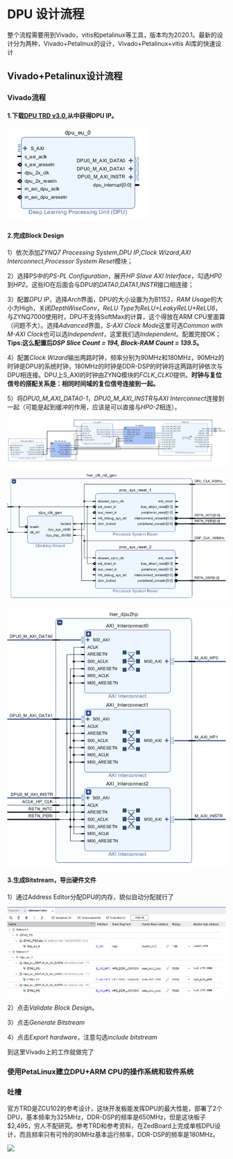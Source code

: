 # DPU 设计流程
  整个流程需要用到Vivado，vitis和petalinux等工具，版本均为2020.1。最新的设计分为两种，Vivado+Petalinux的设计，Vivado+Petalinux+vitis AI库的快速设计
## Vivado+Petalinux设计流程
### Vivado流程
#### 1.下载[DPU TRD v3.0][1],从中获得DPU IP。

![](https://github.com/Jaso0n/DPU-Design-Flow/blob/master/ZedBoard/readme_image/dpu.png)

#### 2.完成Block Design

1）依次添加*ZYNQ7 Processing System*,*DPU IP*,*Clock Wizard*,*AXI Interconnect*,*Processor System Reset*模块；

2）选择PS中的*PS-PL Configuration*，展开*HP Slave AXI Interface*，勾选*HP0*到*HP2*。这些IO在后面会与DPU的*DATA0*,*DATA1*,*INSTR*接口相连接；

3）配置*DPU IP*，选择*Arch*界面，DPU的大小设置为为B1152，*RAM Usage*的大小为High，关闭*DepthWiseConv*，*ReLU Type*为*ReLU+LeakyReLU+ReLU6*，与ZYNQ7000使用时，DPU不支持SoftMax的计算，这个得放在ARM CPU里面算（问题不大）。选择*Advanced*界面，*S-AXI Clock Mode*这里可选*Common with M-AXI Clock*也可以选*Independent*，这里我们选*Independent*。配置完按OK；**Tips:这么配置后*DSP Slice Count = 194, Block-RAM Count = 139.5*。**

4）配置*Clock Wizard*输出两路时钟，频率分别为90MHz和180MHz，90MHz的时钟是DPU的系统时钟，180MHz的时钟是DDR-DSP的时钟将这两路时钟依次与DPU相连接。DPU上S_AXI的时钟由ZYNQ模块的*FCLK_CLK0*提供。__时钟与复位信号的搭配关系是：相同时间域的复位信号连接到一起。__

5）将*DPU0_M_AXI_DATA0-1*，*DPU0_M_AXI_INSTR*与*AXI Interconnect*连接到一起（可能是起到缓冲的作用，应该是可以直接与*HP0-2*相连）。

![](https://github.com/Jaso0n/DPU-Design-Flow/blob/master/ZedBoard/readme_image/block_design.png)

![](https://github.com/Jaso0n/DPU-Design-Flow/blob/master/ZedBoard/readme_image/hier_clk_rst_gen.png)

![](https://github.com/Jaso0n/DPU-Design-Flow/blob/master/ZedBoard/readme_image/hier_dpu2hp.png)

#### 3.生成Bitstream，导出硬件文件
1）通过Address Editor分配DPU的内存，貌似自动分配就行了

![](https://github.com/Jaso0n/DPU-Design-Flow/blob/master/ZedBoard/readme_image/address.png)

2）点击*Validate Block Design*。

3）点击*Generate Bitstream*

4）点击*Export hardware*，注意勾选*include bitstream*

到这里Vivado上的工作就做完了

### 使用PetaLinux建立DPU+ARM CPU的操作系统和软件系统



### 吐槽
   官方TRD是ZCU102的参考设计，这块开发板能发挥DPU的最大性能，部署了2个DPU，基本频率为325MHz，DDR-DSP的频率是650MHz，但是这块板子$2,495，穷人不配研究。参考TRD和参考资料，在ZedBoard上完成单核DPU设计，而且频率只有可怜的90MHz基本运行频率，DDR-DSP的频率是180MHz。

![](https://www.xilinx.com/products/boards-and-kits/ek-u1-zcu102-g/_jcr_content/root/parsys/xilinxtabs2/childParsys-hardware/xilinximage.img.jpg/1519410010855.jpg)


[1]:https://www.xilinx.com/products/design-tools/ai-inference/ai-developer-hub.html#edge
